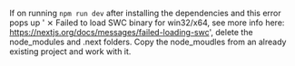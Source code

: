If on running `npm run dev` after installing the dependencies and this error pops up ' ⨯ Failed to load SWC binary for win32/x64, see more info here: https://nextjs.org/docs/messages/failed-loading-swc', delete the node_modules and .next folders.
Copy the node_moudles from an already existing project and work with it.
